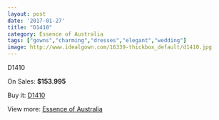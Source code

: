 ```yaml
---
layout: post
date: '2017-01-27'
title: "D1410"
category: Essence of Australia
tags: ["gowns","charming","dresses","elegant","wedding"]
image: http://www.idealgown.com/16339-thickbox_default/d1410.jpg
---
```

D1410

On Sales: **$153.995**
<a href="https://www.idealgown.com/en/essence-of-australia/6513-d1410.html"><amp-img layout="responsive" width="600" height="600" src="//www.idealgown.com/16339-thickbox_default/d1410.jpg" alt="D1410 0" /></a>
<a href="https://www.idealgown.com/en/essence-of-australia/6513-d1410.html"><amp-img layout="responsive" width="600" height="600" src="//www.idealgown.com/16341-thickbox_default/d1410.jpg" alt="D1410 1" /></a>
<a href="https://www.idealgown.com/en/essence-of-australia/6513-d1410.html"><amp-img layout="responsive" width="600" height="600" src="//www.idealgown.com/16340-thickbox_default/d1410.jpg" alt="D1410 2" /></a>

Buy it: [D1410](https://www.idealgown.com/en/essence-of-australia/6513-d1410.html "D1410")

View more: [Essence of Australia](https://www.idealgown.com/en/96-essence-of-australia "Essence of Australia")